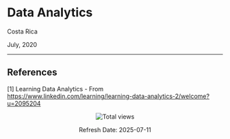 # Data Analytics

Costa Rica

July, 2020

----------

## References 

[1] Learning Data Analytics - From https://www.linkedin.com/learning/learning-data-analytics-2/welcome?u=2095204

<!-- START BADGE -->
<div align="center">
  <img src="https://img.shields.io/badge/Total%20views-1022-limegreen" alt="Total views">
  <p>Refresh Date: 2025-07-11</p>
</div>
<!-- END BADGE -->